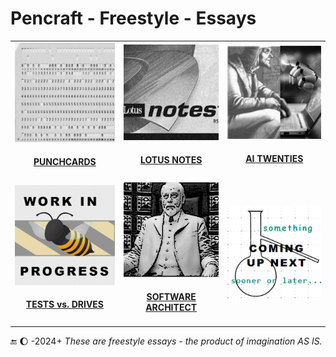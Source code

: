 # Pencraft - Freestyle - Essays

<table>
  <tr>
    <td>
      <a href="README+/punchcard.md"><img src="../../../../_rsc/_img/_nav/tiles/punchcard_200px.jpg" alt="punchacrd.md" title="Punchcards - once upon a time"/>
        <br /><div align="center"><h4>PUNCHCARDS</h4></div></a>
    </td>
      <td>
      <a href="README+/LN-view.md"><img src="../../../../_rsc/_img/_nav/tiles/LotusNotes_200px.jpg" alt="LN-view.md" title="Lotus Notes - This used to be my playground"/>
      <br /><div align="center"><h4>LOTUS NOTES</h4></div></a>
    </td>
    <td>
      <a href="README+/AI-2020s.md"><img src="../../../../_rsc/_img/_nav/tiles/AIchemy_200px.jpg" alt="AI-2020s.md" title="AI Twenties - Much ado about nothing?"/>
      <br /><div align="center"><h4>AI TWENTIES</h4></div></a>
    </td>
  </tr>
  <tr>
    <td>
      <a href="README+/Tests-Big_Watershed.md"><img src="../../../../_rsc/_img/_nav/tiles/_WorkInProgress_200px.jpg" alt="Tests-Big_Watershed.md" title="Tests & Drives - Big Watershed"/>
      <br /><div align="center"><h4>TESTS vs. DRIVES</h4></div></a>
    </td>
    <td>
      <a href="README+/SW_architect-aTake.md"><img src="../../../../_rsc/_img/_nav/tiles/Architect_200px.jpg" alt="SW_architect-aTake.md" title="Finding Software Architect - a Take"/>
      <br /><div align="center"><h4>SOFTWARE ARCHITECT</h4></div></a>
    </td>
    <td>
      <picture><img src="../../../../_rsc/_img/_nav/tiles/_ComingNext_200px.jpg" alt="Coming up next..." title="Next essay coming sooner or later.."/></picture>
    </td>
  </tr>
</table>

🔚 🌔 -2024+ <i>These are freestyle essays - the product of imagination AS IS.</i>
